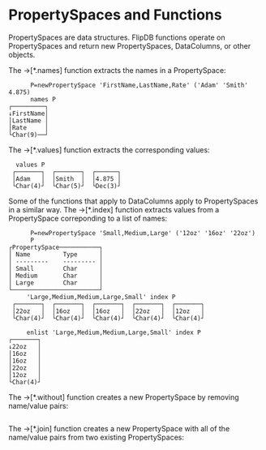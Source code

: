 # PropertySpaces and Functions

PropertySpaces are data structures. FlipDB functions operate on
PropertySpaces and return new PropertySpaces, DataColumns, or other objects.

The →[*.names] function extracts the names in a PropertySpace:
~~~
      P=newPropertySpace 'FirstName,LastName,Rate' ('Adam' 'Smith' 4.875)
      names P
┌─────────┐
↓FirstName│
│LastName │
│Rate     │
└Char(9)──┘
~~~
The →[*.values] function extracts the corresponding values:
~~~
  values P
 ┌───────┐  ┌───────┐  ┌──────┐
 │Adam   │  │Smith  │  │4.875 │
 └Char(4)┘  └Char(5)┘  └Dec(3)┘
~~~
Some of the functions that apply to DataColumns
apply to PropertySpaces in a similar way.
The →[*.index] function extracts values from a PropertySpace
correponding to a list of names:
~~~
      P=newPropertySpace 'Small,Medium,Large' ('12oz' '16oz' '22oz')
      P
┌PropertySpace───────────┐
│ Name         Type      │
│ ---------    --------- │
│ Small        Char      │
│ Medium       Char      │
│ Large        Char      │
└────────────────────────┘
     'Large,Medium,Medium,Large,Small' index P
 ┌───────┐  ┌───────┐  ┌───────┐  ┌───────┐  ┌───────┐
 │22oz   │  │16oz   │  │16oz   │  │22oz   │  │12oz   │
 └Char(4)┘  └Char(4)┘  └Char(4)┘  └Char(4)┘  └Char(4)┘

     enlist 'Large,Medium,Medium,Large,Small' index P
┌───────┐
↓22oz   │
│16oz   │
│16oz   │
│22oz   │
│12oz   │
└Char(4)┘
~~~
The →[*.without] function creates a new PropertySpace by removing name/value pairs:
~~~

~~~
The →[*.join] function creates a new PropertySpace with all of the name/value pairs
from two existing PropertySpaces:
~~~

~~~

